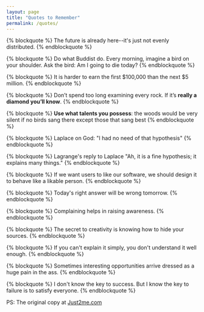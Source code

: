 ```yaml
---
layout: page
title: "Quotes to Remember"
permalink: /quotes/
---
```

{% blockquote %}
The future is already here--it's just not evenly distributed.
{% endblockquote %}

{% blockquote %}
Do what Buddist do. Every morning, imagine a bird on your shoulder. Ask the bird: Am I going to die today?
{% endblockquote %}

{% blockquote %}
It is harder to earn the first $100,000 than the next $5 million.
{% endblockquote %}

{% blockquote %}
Don’t spend too long examining every rock. If it’s **really a diamond you’ll know**.
{% endblockquote %}

{% blockquote %}
**Use what talents you possess**: the woods would be very silent if no birds sang there except those that sang best
{% endblockquote %}

{% blockquote %}
Laplace on God: "I had no need of that hypothesis"
{% endblockquote %}

{% blockquote %}
Lagrange's reply to Laplace "Ah, it is a fine hypothesis; it explains many things."
{% endblockquote %}

{% blockquote %}
If we want users to like our software, we should design it to behave like a likable person.
{% endblockquote %}

{% blockquote %}
Today's right answer will be wrong tomorrow.
{% endblockquote %}

{% blockquote %}
Complaining helps in raising awareness.
{% endblockquote %}

{% blockquote %}
The secret to creativity is knowing how to hide your sources.
{% endblockquote %}

{% blockquote %}
If you can't explain it simply, you don't understand it well enough.
{% endblockquote %}

{% blockquote %}
Sometimes interesting opportunities arrive dressed as a huge pain in the ass.
{% endblockquote %}

{% blockquote %}
I don't know the key to success. But I know the key to failure is to satisfy everyone.
{% endblockquote %}

PS: The original copy at [Just2me.com](http://just2me.com/quotes)


